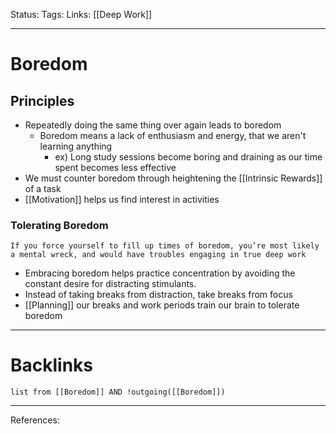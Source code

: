 Status:
Tags:
Links: [[Deep Work]]
___
# Boredom
## Principles
- Repeatedly doing the same thing over again leads to boredom
	- Boredom means a lack of enthusiasm and energy, that we aren't learning anything
		- ex) Long study sessions become boring and draining as our time spent becomes less effective
- We must counter boredom through heightening the [[Intrinsic Rewards]] of a task
- [[Motivation]] helps us find interest in activities
### Tolerating Boredom
`If you force yourself to fill up times of boredom, you’re most likely a mental wreck, and would have troubles engaging in true deep work`
- Embracing boredom helps practice concentration by avoiding the constant desire for distracting stimulants.
- Instead of taking breaks from distraction, take breaks from focus
- [[Planning]] our breaks and work periods train our brain to tolerate boredom
___
# Backlinks
```dataview
list from [[Boredom]] AND !outgoing([[Boredom]])
```
___
References: